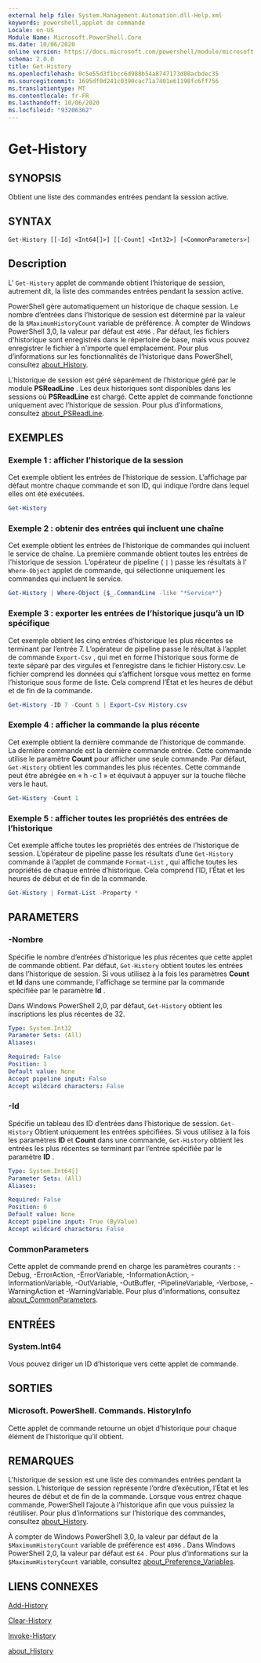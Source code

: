 ```yaml
---
external help file: System.Management.Automation.dll-Help.xml
keywords: powershell,applet de commande
Locale: en-US
Module Name: Microsoft.PowerShell.Core
ms.date: 10/06/2020
online version: https://docs.microsoft.com/powershell/module/microsoft.powershell.core/get-history?view=powershell-7.1&WT.mc_id=ps-gethelp
schema: 2.0.0
title: Get-History
ms.openlocfilehash: 0c5e55d3f1bcc6d988b54a8747173d88acbdec35
ms.sourcegitcommit: 1695df0d241c0390cac71a7401e61198fc6ff756
ms.translationtype: MT
ms.contentlocale: fr-FR
ms.lasthandoff: 10/06/2020
ms.locfileid: "93206362"
---
```

# Get-History

## SYNOPSIS
Obtient une liste des commandes entrées pendant la session active.

## SYNTAX

```
Get-History [[-Id] <Int64[]>] [[-Count] <Int32>] [<CommonParameters>]
```

## Description

L' `Get-History` applet de commande obtient l’historique de session, autrement dit, la liste des commandes entrées pendant la session active.

PowerShell gère automatiquement un historique de chaque session. Le nombre d’entrées dans l’historique de session est déterminé par la valeur de la `$MaximumHistoryCount` variable de préférence. À compter de Windows PowerShell 3,0, la valeur par défaut est `4096` . Par défaut, les fichiers d'historique sont enregistrés dans le répertoire de base, mais vous pouvez enregistrer le fichier à n'importe quel emplacement. Pour plus d’informations sur les fonctionnalités de l’historique dans PowerShell, consultez [about_History](About/about_History.md).

L’historique de session est géré séparément de l’historique géré par le module **PSReadLine** .
Les deux historiques sont disponibles dans les sessions où **PSReadLine** est chargé. Cette applet de commande fonctionne uniquement avec l’historique de session. Pour plus d’informations, consultez [about_PSReadLine](../PSReadLine/About/about_PSReadLine.md).

## EXEMPLES

### Exemple 1 : afficher l’historique de la session

Cet exemple obtient les entrées de l’historique de session. L’affichage par défaut montre chaque commande et son ID, qui indique l’ordre dans lequel elles ont été exécutées.

```powershell
Get-History
```

### Exemple 2 : obtenir des entrées qui incluent une chaîne

Cet exemple obtient les entrées de l’historique de commandes qui incluent le service de chaîne. La première commande obtient toutes les entrées de l'historique de session. L’opérateur de pipeline ( `|` ) passe les résultats à l' `Where-Object` applet de commande, qui sélectionne uniquement les commandes qui incluent le service.

```powershell
Get-History | Where-Object {$_.CommandLine -like "*Service*"}
```

### Exemple 3 : exporter les entrées de l’historique jusqu’à un ID spécifique

Cet exemple obtient les cinq entrées d’historique les plus récentes se terminant par l’entrée 7. L’opérateur de pipeline passe le résultat à l’applet de commande `Export-Csv` , qui met en forme l’historique sous forme de texte séparé par des virgules et l’enregistre dans le fichier History.csv. Le fichier comprend les données qui s’affichent lorsque vous mettez en forme l’historique sous forme de liste. Cela comprend l’État et les heures de début et de fin de la commande.

```powershell
Get-History -ID 7 -Count 5 | Export-Csv History.csv
```

### Exemple 4 : afficher la commande la plus récente

Cet exemple obtient la dernière commande de l’historique de commande. La dernière commande est la dernière commande entrée. Cette commande utilise le paramètre **Count** pour afficher une seule commande. Par défaut, `Get-History` obtient les commandes les plus récentes. Cette commande peut être abrégée en « h -c 1 » et équivaut à appuyer sur la touche flèche vers le haut.

```powershell
Get-History -Count 1
```

### Exemple 5 : afficher toutes les propriétés des entrées de l’historique

Cet exemple affiche toutes les propriétés des entrées de l’historique de session. L’opérateur de pipeline passe les résultats d’une `Get-History` commande à l’applet de commande `Format-List` , qui affiche toutes les propriétés de chaque entrée d’historique. Cela comprend l’ID, l’État et les heures de début et de fin de la commande.

```powershell
Get-History | Format-List -Property *
```

## PARAMETERS

### -Nombre

Spécifie le nombre d’entrées d’historique les plus récentes que cette applet de commande obtient. Par défaut, `Get-History` obtient toutes les entrées dans l’historique de session. Si vous utilisez à la fois les paramètres **Count** et **Id** dans une commande, l'affichage se termine par la commande spécifiée par le paramètre **Id** .

Dans Windows PowerShell 2,0, par défaut, `Get-History` obtient les inscriptions les plus récentes de 32.

```yaml
Type: System.Int32
Parameter Sets: (All)
Aliases:

Required: False
Position: 1
Default value: None
Accept pipeline input: False
Accept wildcard characters: False
```

### -Id

Spécifie un tableau des ID d’entrées dans l’historique de session. `Get-History` Obtient uniquement les entrées spécifiées. Si vous utilisez à la fois les paramètres **ID** et **Count** dans une commande, `Get-History` obtient les entrées les plus récentes se terminant par l’entrée spécifiée par le paramètre **ID** .

```yaml
Type: System.Int64[]
Parameter Sets: (All)
Aliases:

Required: False
Position: 0
Default value: None
Accept pipeline input: True (ByValue)
Accept wildcard characters: False
```

### CommonParameters

Cette applet de commande prend en charge les paramètres courants : -Debug, -ErrorAction, -ErrorVariable, -InformationAction, -InformationVariable, -OutVariable, -OutBuffer, -PipelineVariable, -Verbose, -WarningAction et -WarningVariable. Pour plus d’informations, consultez [about_CommonParameters](https://go.microsoft.com/fwlink/?LinkID=113216).

## ENTRÉES

### System.Int64

Vous pouvez diriger un ID d’historique vers cette applet de commande.

## SORTIES

### Microsoft. PowerShell. Commands. HistoryInfo

Cette applet de commande retourne un objet d’historique pour chaque élément de l’historique qu’il obtient.

## REMARQUES

L'historique de session est une liste des commandes entrées pendant la session. L’historique de session représente l’ordre d’exécution, l’État et les heures de début et de fin de la commande. Lorsque vous entrez chaque commande, PowerShell l’ajoute à l’historique afin que vous puissiez la réutiliser. Pour plus d’informations sur l’historique des commandes, consultez [about_History](About/about_History.md).

À compter de Windows PowerShell 3,0, la valeur par défaut de la `$MaximumHistoryCount` variable de préférence est `4096` . Dans Windows PowerShell 2,0, la valeur par défaut est `64` . Pour plus d’informations sur la `$MaximumHistoryCount` variable, consultez [about_Preference_Variables](About/about_Preference_Variables.md).

## LIENS CONNEXES

[Add-History](Add-History.md)

[Clear-History](Clear-History.md)

[Invoke-History](Invoke-History.md)

[about_History](About/about_History.md)
